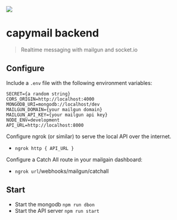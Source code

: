 <img src="https://cdn.theatlantic.com/assets/media/img/photo/2018/11/photos-companionable-capybaras/c02_142762210/main_900.jpg?1543518717" />

capymail backend
===
> Realtime messaging with mailgun and socket.io

## Configure

Include a `.env` file with the following environment variables:

```
SECRET={a random string}
CORS_ORIGIN=http://localhost:4000
MONGODB_URI=mongodb://localhost/dev
MAILGUN_DOMAIN={your mailgun domain}
MAILGUN_API_KEY={your mailgun api key}
NODE_ENV=development
API_URL=http://localhost:8000
```

Configure ngrok (or similar) to serve the local API over the internet.
* `ngrok http { API_URL }`

Configure a Catch All route in your mailgain dashboard:
* `ngrok url`/webhooks/mailgun/catchall

## Start

* Start the mongodb `npm run dbon`
* Start the API server `npm run start`
